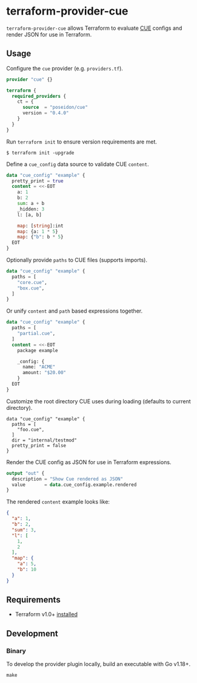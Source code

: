 # terraform-provider-cue

`terraform-provider-cue` allows Terraform to evaluate [CUE](https://cuelang.org/docs/) configs and render JSON for use in Terraform.

## Usage

Configure the `cue` provider (e.g. `providers.tf`).

```tf
provider "cue" {}

terraform {
  required_providers {
    ct = {
      source  = "poseidon/cue"
      version = "0.4.0"
    }
  }
}
```

Run `terraform init` to ensure version requirements are met.

```
$ terraform init -upgrade
```

Define a `cue_config` data source to validate CUE `content`.

```tf
data "cue_config" "example" {
  pretty_print = true
  content = <<-EOT
    a: 1
    b: 2
    sum: a + b
    _hidden: 3
    l: [a, b]

    map: [string]:int
    map: {a: 1 * 5}
    map: {"b": b * 5}
  EOT
}
```

Optionally provide `paths` to CUE files (supports imports).

```tf
data "cue_config" "example" {
  paths = [
    "core.cue",
    "box.cue",
  ]
}
```

Or unify `content` and `path` based expressions together.

```tf
data "cue_config" "example" {
  paths = [
    "partial.cue",
  ]
  content = <<-EOT
    package example

    _config: {
      name: "ACME"
      amount: "$20.00"
    }
  EOT
}
```

Customize the root directory CUE uses during loading (defaults to current directory).

```
data "cue_config" "example" {
  paths = [
    "foo.cue",
  ]
  dir = "internal/testmod"
  pretty_print = false
}
```

Render the CUE config as JSON for use in Terraform expressions.

```tf
output "out" {
  description = "Show Cue rendered as JSON"
  value       = data.cue_config.example.rendered
}
```

The rendered `content` example looks like:

```json
{
  "a": 1,
  "b": 2,
  "sum": 3,
  "l": [
    1,
    2
  ],
  "map": {
    "a": 5,
    "b": 10
  }
}
```

## Requirements

* Terraform v1.0+ [installed](https://www.terraform.io/downloads.html)

## Development

### Binary

To develop the provider plugin locally, build an executable with Go v1.18+.

```
make
```

